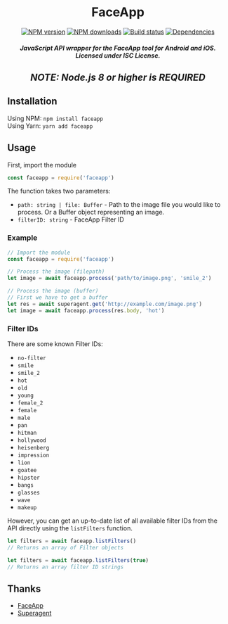 <h1 align='center'>FaceApp</h1>
<div align="center">
  <p>
    <a href="https://www.npmjs.com/package/faceapp"><img src="https://img.shields.io/npm/v/faceapp.svg?maxAge=3600" alt="NPM version" /></a>
    <a href="https://www.npmjs.com/package/faceapp"><img src="https://img.shields.io/npm/dt/faceapp.svg?maxAge=3600" alt="NPM downloads" /></a>
    <a href="https://travis-ci.org/lolPants/faceapp.js"><img src="https://travis-ci.org/lolPants/faceapp.js.svg" alt="Build status" /></a>
    <a href="https://david-dm.org/lolpants/faceapp.js"><img src="https://img.shields.io/david/lolpants/faceapp.js.svg?maxAge=3600" alt="Dependencies" /></a>
  </p>
</div>

<h5 align='center'>JavaScript API wrapper for the FaceApp tool for Android and iOS. Licensed under ISC License.</h5>

<h2 align='center'><i>NOTE: Node.js 8 or higher is REQUIRED</i></h2>

## Installation
Using NPM: `npm install faceapp`  
Using Yarn: `yarn add faceapp`

## Usage
First, import the module
```js
const faceapp = require('faceapp')
```

The function takes two parameters:
* `path: string | file: Buffer` - Path to the image file you would like to process. Or a Buffer object representing an image.
* `filterID: string` - FaceApp Filter ID

### Example
```js
// Import the module
const faceapp = require('faceapp')

// Process the image (filepath)
let image = await faceapp.process('path/to/image.png', 'smile_2')

// Process the image (buffer)
// First we have to get a buffer
let res = await superagent.get('http://example.com/image.png')
let image = await faceapp.process(res.body, 'hot')
```

### Filter IDs
There are some known Filter IDs:
* `no-filter`
* `smile`
* `smile_2`
* `hot`
* `old`
* `young`
* `female_2`
* `female`
* `male`
* `pan`
* `hitman`
* `hollywood`
* `heisenberg`
* `impression`
* `lion`
* `goatee`
* `hipster`
* `bangs`
* `glasses`
* `wave`
* `makeup`

However, you can get an up-to-date list of all available filter IDs from the API directly using the `listFilters` function.

```js
let filters = await faceapp.listFilters()
// Returns an array of Filter objects

let filters = await faceapp.listFilters(true)
// Returns an array filter ID strings
```

## Thanks
* [FaceApp](https://www.faceapp.com/)
* [Superagent](https://visionmedia.github.io/superagent/)

